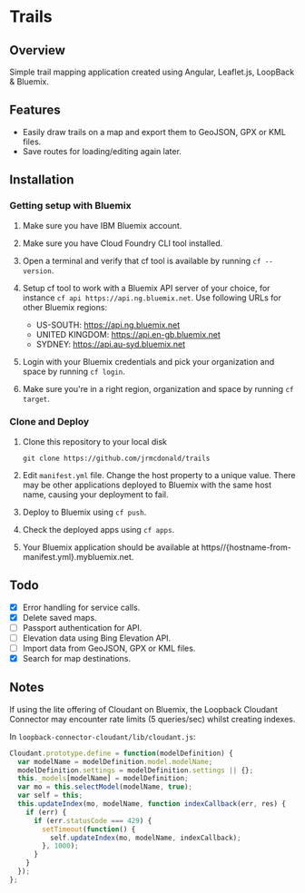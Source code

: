 # Trails

## Overview

Simple trail mapping application created using Angular, Leaflet.js, LoopBack & Bluemix. 

## Features

- Easily draw trails on a map and export them to GeoJSON, GPX or KML files.
- Save routes for loading/editing again later.

## Installation

### Getting setup with Bluemix

1. Make sure you have IBM Bluemix account.

2. Make sure you have Cloud Foundry CLI tool installed.

3. Open a terminal and verify that cf tool is available by running `cf --version`.

4. Setup cf tool to work with a Bluemix API server of your choice, for instance `cf api https://api.ng.bluemix.net`. Use following URLs for other Bluemix regions:
    - US-SOUTH: https://api.ng.bluemix.net
    - UNITED KINGDOM: https://api.en-gb.bluemix.net
    - SYDNEY: https://api.au-syd.bluemix.net

5. Login with your Bluemix credentials and pick your organization and space by running `cf login`.

6. Make sure you're in a right region, organization and space by running `cf target`.

### Clone and Deploy

1. Clone this repository to your local disk

    ```git clone https://github.com/jrmcdonald/trails```

2. Edit `manifest.yml` file. Change the host property to a unique value. There may be other applications deployed to Bluemix with the same host name, causing your deployment to fail.

3. Deploy to Bluemix using `cf push`. 

4. Check the deployed apps using `cf apps`.

5. Your Bluemix application should be available at https//{hostname-from-manifest.yml}.mybluemix.net.

## Todo

- [x] Error handling for service calls.
- [x] Delete saved maps.
- [ ] Passport authentication for API.
- [ ] Elevation data using Bing Elevation API.
- [ ] Import data from GeoJSON, GPX or KML files.
- [x] Search for map destinations.

## Notes

If using the lite offering of Cloudant on Bluemix, the Loopback Cloudant Connector may encounter rate limits (5 queries/sec) whilst creating indexes.

In `loopback-connector-cloudant/lib/cloudant.js`:

```javascript
Cloudant.prototype.define = function(modelDefinition) {
  var modelName = modelDefinition.model.modelName;
  modelDefinition.settings = modelDefinition.settings || {};
  this._models[modelName] = modelDefinition;
  var mo = this.selectModel(modelName, true);
  var self = this;
  this.updateIndex(mo, modelName, function indexCallback(err, res) {
    if (err) {
      if (err.statusCode === 429) {
        setTimeout(function() {
          self.updateIndex(mo, modelName, indexCallback);
        }, 1000);
      }
    }
  });
};
```